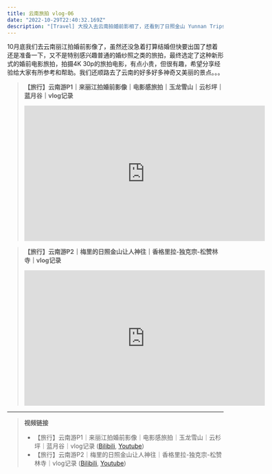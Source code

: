 ```yaml
---
title: 云南旅拍 vlog-06
date: "2022-10-29T22:40:32.169Z"
description: "[Travel] 大投入去云南拍婚前影相了，还看到了日照金山 Yunnan Tripshot, Jade Dragon Mountain | Kawagarbo Golden Sunrise | Shangri-la vlog-02"
---
```


10月底我们去云南丽江拍婚前影像了，虽然还没急着打算结婚但快要出国了想着还是准备一下，又不是特别感兴趣普通的婚纱照之类的旅拍，最终选定了这种新形式的婚前电影旅拍，拍摄4K 30p的旅拍电影，有点小贵，但很有趣，希望分享经验给大家有所参考和帮助。我们还顺路去了云南的好多好多神奇又美丽的景点。。。

>**【旅行】云南游P1｜来丽江拍婚前影像｜电影感旅拍｜玉龙雪山｜云杉坪｜蓝月谷｜vlog记录**
><iframe width="560" height="315" src="https://www.youtube.com/embed/W7ofO9EdFrA" title="YouTube video player" frameborder="0" allow="accelerometer; autoplay; clipboard-write; encrypted-media; gyroscope; picture-in-picture" allowfullscreen></iframe>

>**【旅行】云南游P2｜梅里的日照金山让人神往｜香格里拉-独克宗-松赞林寺｜vlog记录**
><iframe width="560" height="315" src="https://www.youtube.com/embed/nlJOhuEpu2Y" title="YouTube video player" frameborder="0" allow="accelerometer; autoplay; clipboard-write; encrypted-media; gyroscope; picture-in-picture" allowfullscreen></iframe>

   

***

>**视频链接**
> * 【旅行】云南游P1｜来丽江拍婚前影像｜电影感旅拍｜玉龙雪山｜云杉坪｜蓝月谷｜vlog记录 ([Bilibili](https://www.bilibili.com/video/BV1J8411a7cV/?share_source=copy_web&vd_source=c52d9a0137bc376a93ec9c2c44e480a8), [Youtube](https://youtu.be/W7ofO9EdFrA))
> * 【旅行】云南游P2｜梅里的日照金山让人神往｜香格里拉-独克宗-松赞林寺｜vlog记录 ([Bilibili](https://www.bilibili.com/video/BV1zW4y1s7ve/?share_source=copy_web&vd_source=c52d9a0137bc376a93ec9c2c44e480a8), [Youtube](https://youtu.be/nlJOhuEpu2Y))



